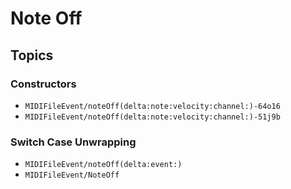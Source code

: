 # Note Off

## Topics

### Constructors

- ``MIDIFileEvent/noteOff(delta:note:velocity:channel:)-64o16``
- ``MIDIFileEvent/noteOff(delta:note:velocity:channel:)-51j9b``

### Switch Case Unwrapping

- ``MIDIFileEvent/noteOff(delta:event:)``
- ``MIDIFileEvent/NoteOff``

